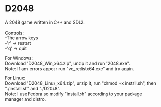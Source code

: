 # D2048
A 2048 game written in C++ and SDL2.
<br><br>
Controls:<br>
-The arrow keys<br>
-'r' -> restart<br>
-'q' -> quit <br>

For Windows:<br>
Download "D2048_Win_x64.zip", unzip it and run "2048.exe". <br>
Note: If any errors appear run "vc_redistx64.exe" and try again.<br>

For Linux:<br>
Download "D2048_Linux_x64.zip", unzip it, run "chmod +x install.sh", then "./install.sh" and "./D2048".<br>
Note: I use Fedora so modify "install.sh" according to your package manager and distro.
